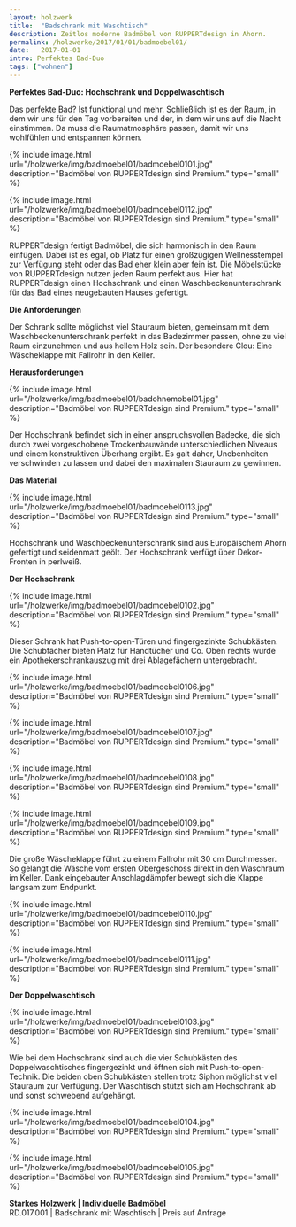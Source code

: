 ```yaml
---
layout: holzwerk
title:  "Badschrank mit Waschtisch"
description: Zeitlos moderne Badmöbel von RUPPERTdesign in Ahorn.
permalink: /holzwerke/2017/01/01/badmoebel01/
date:   2017-01-01
intro: Perfektes Bad-Duo
tags: ["wohnen"]
---
```


**Perfektes Bad-Duo: Hochschrank und Doppelwaschtisch**

Das perfekte Bad? Ist funktional und mehr.
Schließlich ist es der Raum, in dem wir uns für den Tag vorbereiten und der,
in dem wir uns auf die Nacht einstimmen. Da muss die Raumatmosphäre passen, 
damit wir uns wohlfühlen und entspannen können.  


{% include image.html url="/holzwerke/img/badmoebel01/badmoebel0101.jpg" description="Badmöbel von RUPPERTdesign sind Premium." type="small" %}

{% include image.html url="/holzwerke/img/badmoebel01/badmoebel0112.jpg" description="Badmöbel von RUPPERTdesign sind Premium." type="small" %}



RUPPERTdesign fertigt Badmöbel, die sich harmonisch in den Raum einfügen. 
Dabei ist es egal, ob Platz für einen großzügigen Wellnesstempel zur Verfügung steht oder das Bad eher klein aber fein ist. 
Die Möbelstücke von RUPPERTdesign nutzen jeden Raum perfekt aus. 
Hier hat RUPPERTdesign einen Hochschrank und einen Waschbeckenunterschrank für das Bad eines neugebauten Hauses gefertigt.


**Die Anforderungen**


Der Schrank sollte möglichst viel Stauraum bieten, 
gemeinsam mit dem Waschbeckenunterschrank perfekt in das Badezimmer passen, 
ohne zu viel Raum einzunehmen und aus hellem Holz sein. 
Der besondere Clou: Eine Wäscheklappe mit Fallrohr in den Keller. 

**Herausforderungen**

{% include image.html url="/holzwerke/img/badmoebel01/badohnemobel01.jpg" description="Badmöbel von RUPPERTdesign sind Premium." type="small" %}



Der Hochschrank befindet sich in einer anspruchsvollen Badecke, 
die sich durch zwei vorgeschobene Trockenbauwände unterschiedlichen Niveaus und einem konstruktiven Überhang ergibt.
Es galt daher, Unebenheiten verschwinden zu lassen und dabei den maximalen Stauraum zu gewinnen.

**Das Material**

{% include image.html url="/holzwerke/img/badmoebel01/badmoebel0113.jpg" description="Badmöbel von RUPPERTdesign sind Premium." type="small" %}


Hochschrank und Waschbeckenunterschrank sind aus Europäischem Ahorn gefertigt und seidenmatt geölt. 
Der Hochschrank verfügt über Dekor-Fronten in perlweiß. 


**Der Hochschrank**


{% include image.html url="/holzwerke/img/badmoebel01/badmoebel0102.jpg" description="Badmöbel von RUPPERTdesign sind Premium." type="small" %}


Dieser Schrank hat Push-to-open-Türen und fingergezinkte Schubkästen. 
Die Schubfächer bieten Platz für Handtücher und Co. 
Oben rechts wurde ein Apothekerschrankauszug mit drei Ablagefächern untergebracht.



{% include image.html url="/holzwerke/img/badmoebel01/badmoebel0106.jpg" description="Badmöbel von RUPPERTdesign sind Premium." type="small" %}

{% include image.html url="/holzwerke/img/badmoebel01/badmoebel0107.jpg" description="Badmöbel von RUPPERTdesign sind Premium." type="small" %}

{% include image.html url="/holzwerke/img/badmoebel01/badmoebel0108.jpg" description="Badmöbel von RUPPERTdesign sind Premium." type="small" %}

{% include image.html url="/holzwerke/img/badmoebel01/badmoebel0109.jpg" description="Badmöbel von RUPPERTdesign sind Premium." type="small" %}


Die große Wäscheklappe führt zu einem Fallrohr mit 30 cm Durchmesser. 
So gelangt die Wäsche vom ersten Obergeschoss direkt in den Waschraum im Keller. 
Dank eingebauter Anschlagdämpfer bewegt sich die Klappe langsam zum Endpunkt. 


{% include image.html url="/holzwerke/img/badmoebel01/badmoebel0110.jpg" description="Badmöbel von RUPPERTdesign sind Premium." type="small" %}

{% include image.html url="/holzwerke/img/badmoebel01/badmoebel0111.jpg" description="Badmöbel von RUPPERTdesign sind Premium." type="small" %}



**Der Doppelwaschtisch**


{% include image.html url="/holzwerke/img/badmoebel01/badmoebel0103.jpg" description="Badmöbel von RUPPERTdesign sind Premium." type="small" %}





Wie bei dem Hochschrank sind auch die vier Schubkästen des Doppelwaschtisches fingergezinkt und öffnen sich mit Push-to-open-Technik. 
Die beiden oben Schubkästen stellen trotz Siphon möglichst viel Stauraum zur Verfügung. 
Der Waschtisch stützt sich am Hochschrank ab und sonst schwebend aufgehängt. 


{% include image.html url="/holzwerke/img/badmoebel01/badmoebel0104.jpg" description="Badmöbel von RUPPERTdesign sind Premium." type="small" %}



{% include image.html url="/holzwerke/img/badmoebel01/badmoebel0105.jpg" description="Badmöbel von RUPPERTdesign sind Premium." type="small" %}

**Starkes Holzwerk \| Individuelle Badmöbel**    
RD.017.001  \|  Badschrank mit Waschtisch  \|  Preis auf Anfrage
